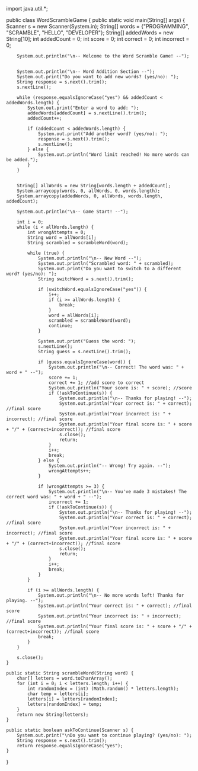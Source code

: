import java.util.*;

public class WordScrambleGame {
    public static void main(String[] args) {
        Scanner s = new Scanner(System.in);
        String[] words = {"PROGRAMMING", "SCRAMBLE", "HELLO", "DEVELOPER"};
        String[] addedWords = new String[10];
        int addedCount = 0;
        int score = 0;
        int correct = 0;
        int incorrect = 0;

        
        System.out.println("\n-- Welcome to the Word Scramble Game! --");

        
        System.out.println("\n-- Word Addition Section --");
        System.out.print("Do you want to add new words? (yes/no): ");
        String response = s.next().trim();
        s.nextLine(); 
        
        while (response.equalsIgnoreCase("yes") && addedCount < addedWords.length) {
            System.out.print("Enter a word to add: ");
            addedWords[addedCount] = s.nextLine().trim();
            addedCount++;

            if (addedCount < addedWords.length) {
                System.out.print("Add another word? (yes/no): ");
                response = s.next().trim();
                s.nextLine();
            } else {
                System.out.println("Word limit reached! No more words can be added.");
            }
        }

        
        String[] allWords = new String[words.length + addedCount];
        System.arraycopy(words, 0, allWords, 0, words.length);
        System.arraycopy(addedWords, 0, allWords, words.length, addedCount);

        System.out.println("\n-- Game Start! --");

        int i = 0;
        while (i < allWords.length) {
            int wrongAttempts = 0;
            String word = allWords[i];
            String scrambled = scrambleWord(word);

            while (true) {
                System.out.println("\n-- New Word --");
                System.out.println("Scrambled word: " + scrambled);
                System.out.print("Do you want to switch to a different word? (yes/no): ");
                String switchWord = s.next().trim();

                if (switchWord.equalsIgnoreCase("yes")) {
                    i++;
                    if (i >= allWords.length) {
                        break;
                    }
                    word = allWords[i];
                    scrambled = scrambleWord(word);
                    continue;
                }

                System.out.print("Guess the word: ");
                s.nextLine();
                String guess = s.nextLine().trim();

                if (guess.equalsIgnoreCase(word)) {
                    System.out.println("\n-- Correct! The word was: " + word + " --");
                    score += 1;
                    correct += 1; //add score to correct
                    System.out.println("Your score is: " + score); //score
                    if (!askToContinue(s)) {
                        System.out.println("\n-- Thanks for playing! --");
                        System.out.println("Your correct is: " + correct); //final score
                        System.out.println("Your incorrect is: " + incorrect); //final score
                        System.out.println("Your final score is: " + score + "/" + (correct+incorrect)); //final score
                        s.close();
                        return;
                    }
                    i++;
                    break;
                } else {
                    System.out.println("-- Wrong! Try again. --");
                    wrongAttempts++;
                }

                if (wrongAttempts >= 3) {
                    System.out.println("\n-- You've made 3 mistakes! The correct word was: " + word + " --");
                    incorrect += 1;
                    if (!askToContinue(s)) {
                        System.out.println("\n-- Thanks for playing! --");
                        System.out.println("Your correct is: " + correct); //final score
                        System.out.println("Your incorrect is: " + incorrect); //final score
                        System.out.println("Your final score is: " + score + "/" + (correct+incorrect)); //final score
                        s.close();
                        return;
                    }
                    i++;
                    break;
                }
            }

            if (i >= allWords.length) {
                System.out.println("\n-- No more words left! Thanks for playing. --");
                System.out.println("Your correct is: " + correct); //final score
                System.out.println("Your incorrect is: " + incorrect); //final score
                System.out.println("Your final score is: " + score + "/" + (correct+incorrect)); //final score
                break;
            }
        }

        s.close();
    }

    public static String scrambleWord(String word) {
        char[] letters = word.toCharArray();
        for (int i = 0; i < letters.length; i++) {
            int randomIndex = (int) (Math.random() * letters.length);
            char temp = letters[i];
            letters[i] = letters[randomIndex];
            letters[randomIndex] = temp;
        }
        return new String(letters);
    }

    public static boolean askToContinue(Scanner s) {
        System.out.print("\nDo you want to continue playing? (yes/no): ");
        String response = s.next().trim();
        return response.equalsIgnoreCase("yes");
    }
}
